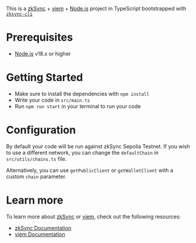 This is a [zkSync](https://zksync.io) + [viem](https://viem.sh) + [Node.js](https://nodejs.org/) project in TypeScript bootstrapped with [`zksync-cli`](https://github.com/matter-labs/zksync-cli)

# Prerequisites

- [Node.js](https://nodejs.org/) v18.x or higher

# Getting Started

- Make sure to install the dependencies with `npm install`
- Write your code in `src/main.ts`
- Run `npm run start` in your terminal to run your code

# Configuration

By default your code will be run against zkSync Sepolia Testnet. If you wish to use a different network, you can change the `defaultChain` in `src/utils/chains.ts` file.

Alternatively, you can use `getPublicClient` or `getWalletClient` with a custom `chain` parameter.

# Learn more

To learn more about [zkSync](https://zksync.io) or [viem](https://viem.sh), check out the following resources:

- [zkSync Documentation](https://era.zksync.io/docs/dev)
- [viem Documentation](https://viem.sh)
